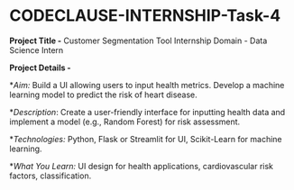 # CODECLAUSE-INTERNSHIP-Task-4

**Project Title -** Customer Segmentation Tool Internship Domain - Data Science Intern

**Project Details -**

**Aim:* Build a UI allowing users to input health metrics. Develop a machine learning model
 to predict the risk of heart disease.

**Description*: Create a user-friendly interface for inputting health data and implement a model
 (e.g., Random Forest) for risk assessment.

**Technologies:* Python, Flask or Streamlit for UI, Scikit-Learn for machine learning.

**What You Learn:* UI design for health applications, cardiovascular risk factors, classification.
